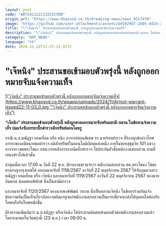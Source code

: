 ```yaml
---
layout: post
code: "ART241122113253CVDB"
origin_url: "https://www.khaosod.co.th/breaking-news/news_9517470"
image: "https://github.com/user-attachments/assets/bd1929d7-2b05-4d24-a924-7b7f983c81fd"
title: "\"เจ๊หนิง\" ประสานขอเข้ามอบตัวพรุ่งนี้ หลังถูกออกหมายจับแจ้งความเท็จ"
description: "\"เจ๊หนิง\" ประสานขอเข้ามอบตัวพรุ่งนี้ หลังถูกศาลออกหมายจับพร้อมสามี-หลาน ในข้อหาแจ้งความเท็จ ปมแจ้งจับภรรยาบิ๊กตำรวจลักทรัพย์คอนโดหรู"
category: "HOT_NEWS"
language: "th"
date: 2024-11-22T11:37:13.917Z
---
```


# "เจ๊หนิง" ประสานขอเข้ามอบตัวพรุ่งนี้ หลังถูกออกหมายจับแจ้งความเท็จ

[!["เจ๊หนิง" ประสานขอเข้ามอบตัวพรุ่งนี้ หลังถูกออกหมายจับแจ้งความเท็จ](https://www.khaosod.co.th/wpapp/uploads/2024/11/Arrest-warrant-issued22-11-03_0.jpg ""เจ๊หนิง" ประสานขอเข้ามอบตัวพรุ่งนี้ หลังถูกออกหมายจับแจ้งความเท็จ")](https://www.khaosod.co.th/wpapp/uploads/2024/11/Arrest-warrant-issued22-11-03_0.jpg)

**“เจ๊หนิง” ประสานขอเข้ามอบตัวพรุ่งนี้ หลังถูกศาลออกหมายจับพร้อมสามี-หลาน ในข้อหาแจ้งความเท็จ ปมแจ้งจับภรรยาบิ๊กตำรวจลักทรัพย์คอนโดหรู**

กรณี น.ส.ธณัฏฐา ยอดเยี่ยม หรือ หนิง อาจารย์สอนพิเศษ รร.นายร้อยตำรวจ ที่ร้องทุกข์กล่าวโทษภรรยาของอดีตนายพลตํารวจ คดีลักทรัพย์ในคอนโดมิเนียมแห่งหนึ่ง ภายในซอยสุขุมวิท 101 แขวงบางจาก เขตพระโขนง กทม.ภายหลังภรรยาอดีตบิ๊กตำรวจ ได้ประกันตัวชั้นพนักงานสอบสวน ตามที่เสนอข่าวไปแล้วนั้น

ล่าสุดเมื่อเวลา 17.00 น.วันที่ 22 พ.ย. มีรายงานข่าวแจ้งว่า พนักงานสอบสวน สน.พระโขนง ได้ขอศาลอาญากรุงเทพใต้ ออกหมายจับที่ 1118/2567 ลงวันที่ 22 พฤศจิกายน 2567 ให้จับกุมนางสาวธณัฏฐา ยอดเยี่ยม หรือ เจ๊หนิง และหมายจับที่ 1119/2567 ลงวันที่ 22 พฤศจิกายน 2567 ของนายภีมพจน์ น้อมชอบพิทักษ์ ซึ่งเป็นสามีตำรวจ

และหมายจับที่ 1120/2567 ของนายพงษ์พัฒน์ วรเกต ซึ่งเป็นหลานเจ๊หนิง ในข้อหาร่วมกันแจ้งข้อความอันเป็นเท็จเกี่ยวกับความผิดอาญาแก่พนักงานสอบสวนเป็นการเพื่อจะแกล้งให้บุคคลใดต้องรับโทษหรือรับโทษหนักขึ้น

มีรายงานเพิ่มเติมว่า น.ส.ธนัฎฐา หรือเจ๊หนิง ได้ประสานติดต่อเข้ามอบตัวต่อพนักงานสอบสวนแล้ว โดยจะมาพบในวันพรุ่งนี้ (23 พ.ย.) เวลา 09.00 น.